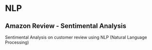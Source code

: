 # NLP
## Amazon Review - Sentimental Analysis
Sentimental Analysis on customer review using NLP (Natural Language Processing)
